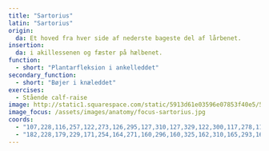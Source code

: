 ```yaml
---
title: "Sartorius"
latin: "Sartorius"
origin: 
  da: Et hoved fra hver side af nederste bageste del af lårbenet.
insertion: 
  da: i akillessenen og fæster på hælbenet.
function: 
  - short: "Plantarfleksion i ankelleddet"
secondary_function: 
  - short: "Bøjer i knæleddet"
exercises:
  - Stående calf-raise
image: http://static1.squarespace.com/static/5913d61e03596e07853f40e5/5aa95e174192022eff2168e3/5b15d9551ae6cfbba8c3c3af/1534184611973/Gastroc-Soleus.jpg?format=1500w
image_focus: /assets/images/anatomy/focus-sartorius.jpg
coords:
  - "107,228,116,257,122,273,126,295,127,310,127,329,122,300,117,278,110,253,106,237"
  - "182,228,179,229,171,254,164,271,160,296,160,325,162,310,165,293,169,277,176,252"
---
```

